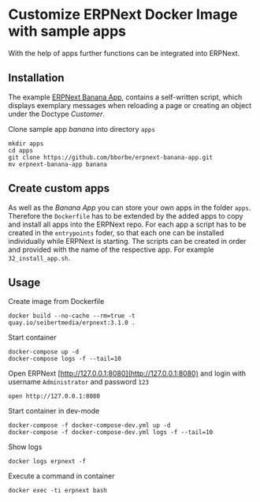 # Customize ERPNext Docker Image with sample apps


With the help of apps further functions can be integrated into ERPNext.

## Installation

The example [ERPNext Banana App](https://github.com/bborbe/erpnext-banana-app), contains a self-written script,
which displays exemplary messages when reloading a page or creating an object under the Doctype _Customer_.


Clone sample app _banana_ into directory `apps`
```
mkdir apps
cd apps
git clone https://github.com/bborbe/erpnext-banana-app.git
mv erpnext-banana-app banana
```

## Create custom apps
As well as the _Banana App_ you can store your own apps in the folder `apps`.
Therefore the `Dockerfile` has to be extended by the added apps to copy and install all apps into the ERPNext repo.
For each app a script has to be created in the `entrypoints` foder, so that each one can be installed individually while ERPNext is starting.
The scripts can be created in order and provided with the name of the respective app. For example `32_install_app.sh`.


## Usage

Create image from Dockerfile

```
docker build --no-cache --rm=true -t quay.io/seibertmedia/erpnext:3.1.0 . 
```

Start container

```
docker-compose up -d
docker-compose logs -f --tail=10
```

Open ERPNext [http://127.0.0.1:8080](http://127.0.0.1:8080)
and login with username `Administrator` and password `123`
```
open http://127.0.0.1:8080
```

Start container in dev-mode

```
docker-compose -f docker-compose-dev.yml up -d
docker-compose -f docker-compose-dev.yml logs -f --tail=10 
```

Show logs

```
docker logs erpnext -f
```

Execute a command in container

```
docker exec -ti erpnext bash
```




